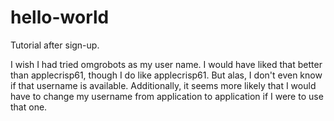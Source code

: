 # hello-world
Tutorial after sign-up.

I wish I had tried omgrobots as my user name. I would have liked that better than applecrisp61, though I do like applecrisp61. But alas, I don't even know if that username is available. Additionally, it seems more likely that I would have to change my username from application to application if I were to use that one.
